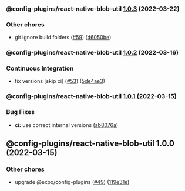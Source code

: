 ### @config-plugins/react-native-blob-util [1.0.3](https://github.com/expo/config-plugins/compare/@config-plugins/react-native-blob-util@1.0.2...@config-plugins/react-native-blob-util@1.0.3) (2022-03-22)


### Other chores

* git ignore build folders ([#59](https://github.com/expo/config-plugins/issues/59)) ([d6050be](https://github.com/expo/config-plugins/commit/d6050beb2a5c68dc59287c27ec388c2002ec7904))

### @config-plugins/react-native-blob-util [1.0.2](https://github.com/expo/config-plugins/compare/@config-plugins/react-native-blob-util@1.0.1...@config-plugins/react-native-blob-util@1.0.2) (2022-03-16)


### Continuous Integration

* fix versions [skip ci] ([#53](https://github.com/expo/config-plugins/issues/53)) ([5de4ae3](https://github.com/expo/config-plugins/commit/5de4ae3e6182c32b7aa24d70ccd23a11663bb089))

### @config-plugins/react-native-blob-util [1.0.1](https://github.com/expo/config-plugins/compare/@config-plugins/react-native-blob-util@1.0.0...@config-plugins/react-native-blob-util@1.0.1) (2022-03-15)


### Bug Fixes

* **ci:** use correct internal versions ([ab8076a](https://github.com/expo/config-plugins/commit/ab8076adf51e9ba0439eba60b153d729a0996b8d))

## @config-plugins/react-native-blob-util 1.0.0 (2022-03-15)


### Other chores

* upgrade @expo/config-plugins ([#49](https://github.com/expo/config-plugins/issues/49)) ([119e31e](https://github.com/expo/config-plugins/commit/119e31edf110409272ace750f02d651124e1a22d))

